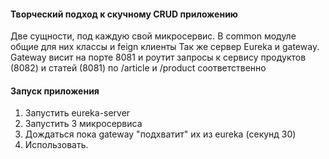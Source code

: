 #### Творческий подход к скучному CRUD приложению

Две сущности, под каждую свой микросервис. В common модуле общие для них классы 
и feign клиенты Так же сервер Eureka и gateway. Gateway висит на порте 8081 и 
роутит запросы к сервису продуктов (8082) и статей (8081) по /article и /product 
соответственно

#### Запуск приложения

1. Запустить eureka-server
2. Запустить 3 микросервиса
3. Дождаться пока gateway "подхватит" их из eureka (секунд 30)
4. Использовать.